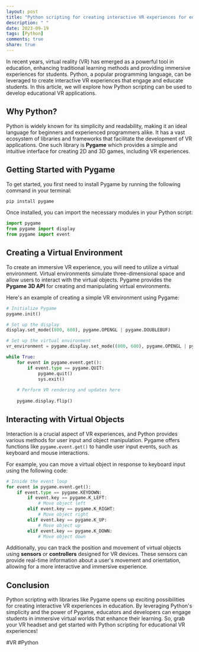 ```yaml
---
layout: post
title: "Python scripting for creating interactive VR experiences for education"
description: " "
date: 2023-09-19
tags: [Python]
comments: true
share: true
---
```


In recent years, virtual reality (VR) has emerged as a powerful tool in education, enhancing traditional learning methods and providing immersive experiences for students. Python, a popular programming language, can be leveraged to create interactive VR experiences that engage and educate students. In this article, we will explore how Python scripting can be used to develop educational VR applications.

## Why Python?

Python is widely known for its simplicity and readability, making it an ideal language for beginners and experienced programmers alike. It has a vast ecosystem of libraries and frameworks that facilitate the development of VR applications. One such library is **Pygame** which provides a simple and intuitive interface for creating 2D and 3D games, including VR experiences.

## Getting Started with Pygame

To get started, you first need to install Pygame by running the following command in your terminal:

```python
pip install pygame
```

Once installed, you can import the necessary modules in your Python script:

```python
import pygame
from pygame import display
from pygame import event
```

## Creating a Virtual Environment

To create an immersive VR experience, you will need to utilize a virtual environment. Virtual environments simulate three-dimensional space and allow users to interact with the virtual objects. Pygame provides the **Pygame 3D API** for creating and manipulating virtual environments. 

Here's an example of creating a simple VR environment using Pygame:

```python
# Initialize Pygame
pygame.init()

# Set up the display
display.set_mode((800, 600), pygame.OPENGL | pygame.DOUBLEBUF)

# Set up the virtual environment
vr_environment = pygame.display.set_mode((800, 600), pygame.OPENGL | pygame.DOUBLEBUF)

while True:
    for event in pygame.event.get():
        if event.type == pygame.QUIT:
            pygame.quit()
            sys.exit()
   
    # Perform VR rendering and updates here
    
    pygame.display.flip()
```

## Interacting with Virtual Objects

Interaction is a crucial aspect of VR experiences, and Python provides various methods for user input and object manipulation. Pygame offers functions like `pygame.event.get()` to handle user input events, such as keyboard and mouse interactions.

For example, you can move a virtual object in response to keyboard input using the following code:

```python
# Inside the event loop
for event in pygame.event.get():
    if event.type == pygame.KEYDOWN:
        if event.key == pygame.K_LEFT:
            # Move object left
        elif event.key == pygame.K_RIGHT:
            # Move object right
        elif event.key == pygame.K_UP:
            # Move object up
        elif event.key == pygame.K_DOWN:
            # Move object down
```

Additionally, you can track the position and movement of virtual objects using **sensors** or **controllers** designed for VR devices. These sensors can provide real-time information about a user's movement and orientation, allowing for a more interactive and immersive experience.

## Conclusion

Python scripting with libraries like Pygame opens up exciting possibilities for creating interactive VR experiences in education. By leveraging Python's simplicity and the power of Pygame, educators and developers can engage students in immersive virtual worlds that enhance their learning. So, grab your VR headset and get started with Python scripting for educational VR experiences!

#VR #Python